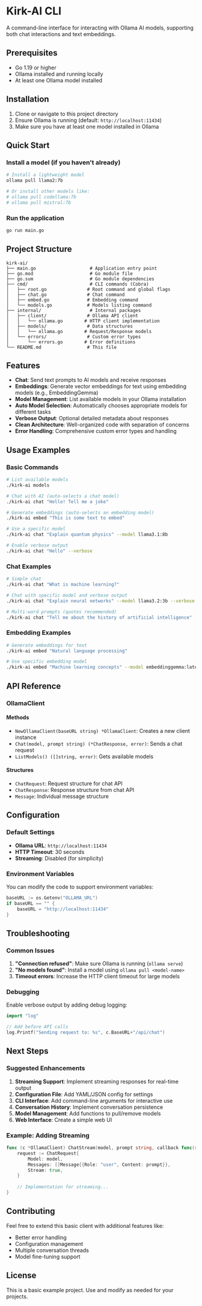 # Kirk-AI CLI

A command-line interface for interacting with Ollama AI models, supporting both chat interactions and text embeddings.

## Prerequisites

- Go 1.19 or higher
- Ollama installed and running locally
- At least one Ollama model installed

## Installation

1. Clone or navigate to this project directory
2. Ensure Ollama is running (default: `http://localhost:11434`)
3. Make sure you have at least one model installed in Ollama

## Quick Start

### Install a model (if you haven't already)
```bash
# Install a lightweight model
ollama pull llama2:7b

# Or install other models like:
# ollama pull codellama:7b
# ollama pull mistral:7b
```

### Run the application
```bash
go run main.go
```

## Project Structure

```
kirk-ai/
├── main.go                    # Application entry point
├── go.mod                     # Go module file
├── go.sum                     # Go module dependencies
├── cmd/                       # CLI commands (Cobra)
│   ├── root.go               # Root command and global flags
│   ├── chat.go               # Chat command
│   ├── embed.go              # Embedding command
│   └── models.go             # Models listing command
├── internal/                  # Internal packages
│   ├── client/               # Ollama API client
│   │   └── ollama.go        # HTTP client implementation
│   ├── models/               # Data structures
│   │   └── ollama.go        # Request/Response models
│   └── errors/               # Custom error types
│       └── errors.go        # Error definitions
└── README.md                 # This file
```

## Features

- **Chat**: Send text prompts to AI models and receive responses
- **Embeddings**: Generate vector embeddings for text using embedding models (e.g., EmbeddingGemma)
- **Model Management**: List available models in your Ollama installation
- **Auto Model Selection**: Automatically chooses appropriate models for different tasks
- **Verbose Output**: Optional detailed metadata about responses
- **Clean Architecture**: Well-organized code with separation of concerns
- **Error Handling**: Comprehensive custom error types and handling

## Usage Examples

### Basic Commands

```bash
# List available models
./kirk-ai models

# Chat with AI (auto-selects a chat model)
./kirk-ai chat "Hello! Tell me a joke"

# Generate embeddings (auto-selects an embedding model)
./kirk-ai embed "This is some text to embed"

# Use a specific model
./kirk-ai chat "Explain quantum physics" --model llama3.1:8b

# Enable verbose output
./kirk-ai chat "Hello" --verbose
```

### Chat Examples

```bash
# Simple chat
./kirk-ai chat "What is machine learning?"

# Chat with specific model and verbose output
./kirk-ai chat "Explain neural networks" --model llama3.2:3b --verbose

# Multi-word prompts (quotes recommended)
./kirk-ai chat "Tell me about the history of artificial intelligence"
```

### Embedding Examples

```bash
# Generate embeddings for text
./kirk-ai embed "Natural language processing"

# Use specific embedding model
./kirk-ai embed "Machine learning concepts" --model embeddinggemma:latest --verbose
```

## API Reference

### OllamaClient

#### Methods

- `NewOllamaClient(baseURL string) *OllamaClient`: Creates a new client instance
- `Chat(model, prompt string) (*ChatResponse, error)`: Sends a chat request
- `ListModels() ([]string, error)`: Gets available models

#### Structures

- `ChatRequest`: Request structure for chat API
- `ChatResponse`: Response structure from chat API  
- `Message`: Individual message structure

## Configuration

### Default Settings

- **Ollama URL**: `http://localhost:11434`
- **HTTP Timeout**: 30 seconds
- **Streaming**: Disabled (for simplicity)

### Environment Variables

You can modify the code to support environment variables:

```go
baseURL := os.Getenv("OLLAMA_URL")
if baseURL == "" {
    baseURL = "http://localhost:11434"
}
```

## Troubleshooting

### Common Issues

1. **"Connection refused"**: Make sure Ollama is running (`ollama serve`)
2. **"No models found"**: Install a model using `ollama pull <model-name>`
3. **Timeout errors**: Increase the HTTP client timeout for large models

### Debugging

Enable verbose output by adding debug logging:

```go
import "log"

// Add before API calls
log.Printf("Sending request to: %s", c.BaseURL+"/api/chat")
```

## Next Steps

### Suggested Enhancements

1. **Streaming Support**: Implement streaming responses for real-time output
2. **Configuration File**: Add YAML/JSON config for settings
3. **CLI Interface**: Add command-line arguments for interactive use
4. **Conversation History**: Implement conversation persistence
5. **Model Management**: Add functions to pull/remove models
6. **Web Interface**: Create a simple web UI

### Example: Adding Streaming

```go
func (c *OllamaClient) ChatStream(model, prompt string, callback func(string)) error {
    request := ChatRequest{
        Model: model,
        Messages: []Message{{Role: "user", Content: prompt}},
        Stream: true,
    }
    
    // Implementation for streaming...
}
```

## Contributing

Feel free to extend this basic client with additional features like:
- Better error handling
- Configuration management
- Multiple conversation threads
- Model fine-tuning support

## License

This is a basic example project. Use and modify as needed for your projects.